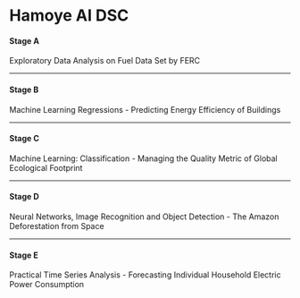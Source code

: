 # Hamoye AI DSC

#### Stage A
Exploratory Data Analysis on Fuel Data Set by FERC

----

#### Stage B
Machine Learning Regressions - Predicting Energy Efficiency of Buildings

----

#### Stage C
Machine Learning: Classification - Managing the Quality Metric of Global Ecological Footprint

----

#### Stage D
Neural Networks, Image Recognition and Object Detection - The Amazon Deforestation from Space

----

#### Stage E
Practical Time Series Analysis  - Forecasting Individual Household Electric Power Consumption